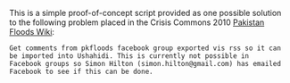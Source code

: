 This is a simple proof-of-concept script provided as one possible
solution to the following problem placed in the Crisis Commons 2010
[Pakistan Floods Wiki][]:

    Get comments from pkfloods facebook group exported vis rss so it can
    be imported into Ushahidi. This is currently not possible in
    Facebook groups so Simon Hilton (simon.hilton@gmail.com) has emailed
    Facebook to see if this can be done.

  [Pakistan Floods Wiki]: http://wiki.crisiscommons.org/wiki/Pakistan/2010_Floods/Tasks
